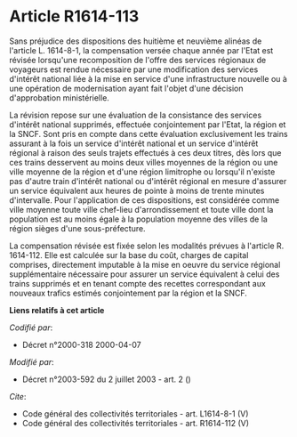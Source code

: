 # Article R1614-113

Sans préjudice des dispositions des huitième et neuvième alinéas de l'article L. 1614-8-1, la compensation versée chaque
année par l'Etat est révisée lorsqu'une recomposition de l'offre des services régionaux de voyageurs est rendue nécessaire
par une modification des services d'intérêt national liée à la mise en service d'une infrastructure nouvelle ou à une
opération de modernisation ayant fait l'objet d'une décision d'approbation ministérielle. 

La révision repose sur une évaluation de la consistance des services d'intérêt national supprimés, effectuée conjointement
par l'Etat, la région et la SNCF. Sont pris en compte dans cette évaluation exclusivement les trains assurant à la fois un
service d'intérêt national et un service d'intérêt régional à raison des seuls trajets effectués à ces deux titres, dès lors
que ces trains desservent au moins deux villes moyennes de la région ou une ville moyenne de la région et d'une région
limitrophe ou lorsqu'il n'existe pas d'autre train d'intérêt national ou d'intérêt régional en mesure d'assurer un service
équivalent aux heures de pointe à moins de trente minutes d'intervalle. Pour l'application de ces dispositions, est
considérée comme ville moyenne toute ville chef-lieu d'arrondissement et toute ville dont la population est au moins égale à
la population moyenne des villes de la région sièges d'une sous-préfecture. 

La compensation révisée est fixée selon les modalités prévues à l'article R. 1614-112. Elle est calculée sur la base du coût,
charges de capital comprises, directement imputable à la mise en oeuvre du service régional supplémentaire nécessaire pour
assurer un service équivalent à celui des trains supprimés et en tenant compte des recettes correspondant aux nouveaux
trafics estimés conjointement par la région et la SNCF.

**Liens relatifs à cet article**

_Codifié par_:

  - Décret n°2000-318 2000-04-07

_Modifié par_:

  - Décret n°2003-592 du 2 juillet 2003 - art. 2 ()

_Cite_:

  - Code général des collectivités territoriales - art. L1614-8-1 (V)
  - Code général des collectivités territoriales - art. R1614-112 (V)
